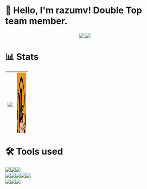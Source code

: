 # 👋 Hello, I'm razumv! Double Top team member.

<p align="center">
	<a href="https://github.com/razumv" target="_blank">
		<img align="center" src="https://komarev.com/ghpvc/?username=razumv&color=D87AA8&style=flat-square&label=Visitors" />
	</a>
	<a href="https://github.com/razumv?tab=followers" target="_blank">
		<img align="center" src="https://img.shields.io/github/followers/razumv?style=social" />
	</a>
</p>


# 📊 Stats

<table style="height: 193px; width: 695px;">
	<tbody>
		<tr style="height: 125px;">
			<td style="width: 10px; height: 125px; text-align: center; vertical-align: middle;">
				<a href="https://github.com/razumv">
					<img src="https://github-readme-stats.vercel.app/api?username=kuraassh&bg_color=D87AA8&title_color=fff&text_color=fff&show_icons=true&icon_color=fff" align="center" />
				</a>
			</td>
			<td style="width: 28px; height: 118px; text-align: center; vertical-align: middle;" rowspan="2">
				<a href="https://github.com/razumv">
					<img src="./avatar.jpg" align="center" width="400" height="400" />
				</a>
			</td>
		</tr>
		<tr style="height: 125px;">
			<td style="width: 10px; height: 125px; text-align: center; vertical-align: middle;">
				<a href="https://github.com/razumv">
					<img src="https://github-readme-stats.vercel.app/api/top-langs/?username=kuraassh&layout=compact&bg_color=D87AA8&title_color=fff&text_color=fff" align="center" />
				</a>
			</td>
		</tr>
	</tbody>
</table>

# 🛠 Tools used

<p><a href="https://github.com/razumv" target="_blank" rel="noopener"> <img src="https://img.shields.io/badge/Operation systems--information?style=flat-square&amp;logoColor=000&amp;color=ffff00" align="center" /></a><a href="https://en.wikipedia.org/wiki/Linux" target="_blank" rel="noopener"><img src="https://img.shields.io/badge/Linux-informational?style=flat-square&amp;logo=linux&amp;logoColor=000&amp;color=ffff00" align="center" /></a><a href="https://en.wikipedia.org/wiki/MacOS" target="_blank" rel="noopener"><img src="https://img.shields.io/twitter/url?label=MacOS&logo=Apple&style=flat-square&url=https%3A%2F%2Fen.wikipedia.org%2Fwiki%2FMacOS" align="center" align="center" /></a><a> <br /></a> <a href="https://github.com/kuraassh" target="_blank" rel="noopener"> <img src="https://img.shields.io/badge/Tools--information?style=flat-square&amp;color=2395ec" align="center" /></a><a href="https://en.wikipedia.org/wiki/Docker_(software)" target="_blank" rel="noopener"><img src="https://img.shields.io/badge/Docker-informational?style=flat-square&amp;logo=docker&amp;logoColor=fff&amp;color=2395ec" align="center" /></a><a href="https://en.wikipedia.org/wiki/Grafana" target="_blank" rel="noopener"><img src="https://img.shields.io/badge/Grafana-informational?style=flat-square&amp;logo=grafana&amp;logoColor=fff&amp;color=f15b25" align="center" /></a><a href="https://en.wikipedia.org/wiki/InfluxDB" target="_blank" rel="noopener"><img src="https://img.shields.io/badge/InfluxDB-informational?style=flat-square&amp;logo=influxdb&amp;logoColor=fff&amp;color=22adf6" align="center" /></a><a href="https://en.wikipedia.org/wiki/MySQL" target="_blank" rel="noopener"><img src="https://img.shields.io/badge/MySQL-informational?style=flat-square&amp;logo=mysql&amp;logoColor=fff&amp;color=00618a" align="center" /></a> <br /> <a href="https://github.com/razumv" target="_blank" rel="noopener"> <img src="https://img.shields.io/badge/Hostings--information?style=flat-square&amp;color=ffb400" align="center" /></a><a href="https://www.jdoqocy.com/click-100494602-12454592" target="_blank" rel="noopener"><img src="https://img.shields.io/badge/Contabo-informational?style=flat-square&amp;logoColor=fff&amp;color=ffb400" align="center" /></a><a href="https://hetzner.cloud/?ref=YMgTd54k31eV" target="_blank" rel="noopener"><img src="https://img.shields.io/badge/Hetzner-informational?style=flat-square&amp;logo=hetzner&amp;logoColor=fff&amp;color=d50c2c" align="center" /> </a></p>

